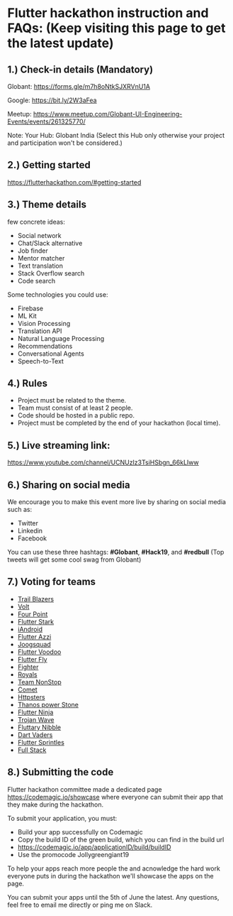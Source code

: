 # Flutter hackathon instruction and FAQs: (Keep visiting this page to get the latest update)

1.) Check-in details (Mandatory)
-
Globant: https://forms.gle/m7h8oNtkSJXRVnU1A 

Google:  https://bit.ly/2W3aFea

Meetup:  https://www.meetup.com/Globant-UI-Engineering-Events/events/261325770/

Note: Your Hub: Globant India (Select this Hub only otherwise your project and participation won't be considered.)


2.) Getting started
-
https://flutterhackathon.com/#getting-started

3.) Theme details
-
few concrete ideas:

- Social network
- Chat/Slack alternative
- Job finder
- Mentor matcher
- Text translation
- Stack Overflow search
- Code search

Some technologies you could use:

- Firebase
- ML Kit
- Vision Processing
- Translation API
- Natural Language Processing
- Recommendations
- Conversational Agents
- Speech-to-Text


4.) Rules
-
- Project must be related to the theme.
- Team must consist of at least 2 people.
- Code should be hosted in a public repo.
- Project must be completed by the end of your hackathon (local time).

5.) Live streaming link:
-
https://www.youtube.com/channel/UCNUzIz3TsiHSbgn_66kLIww

6.) Sharing on social media
-
We encourage you to make this event more live by sharing on social media such as:
- Twitter
- Linkedin
- Facebook

You can use these three hashtags:
**#Globant**, **#Hack19**, and **#redbull** (Top tweets will get some cool swag from Globant)

7.) Voting for teams
-
- [Trail Blazers](https://docs.google.com/forms/d/e/1FAIpQLSf1Ar8mmEjbQVpTCT3hhyv131dqdJ1gVLgHh1amb5-eCL9AWA/viewform?vc=0&c=0&w=1)
- [Volt](https://docs.google.com/forms/d/e/1FAIpQLSe-QcUK1WqLnZr7U24JUL0zuoh4jCmbodLURso-Tra9AGmZoA/viewform?vc=0&c=0&w=1)
- [Four Point](https://docs.google.com/forms/d/e/1FAIpQLScuvphALfS_muL0ScFWum9ZJ7vZVH-pE8d9oD28nJzVFw9CJg/viewform?vc=0&c=0&w=1)
- [Flutter Stark](https://docs.google.com/forms/d/e/1FAIpQLSctcn7dll4J0z8Vqf22MXzBblGewQWPMo7WVCvFE9chepuCVw/viewform?vc=0&c=0&w=1)
- [iAndroid](https://docs.google.com/forms/d/e/1FAIpQLScRO4_Rr-tl9XqpGHrxG2s7K8bvONL0aomEIJgHmsn6csBoQQ/viewform?vc=0&c=0&w=1)
- [Flutter Azzi](https://docs.google.com/forms/d/e/1FAIpQLSeXlPprbl_fdD_RqLLEMCCsuQVUqeWJZvdjSjgjUQrQPNXeGQ/viewform?vc=0&c=0&w=1)
- [Joogsquad](https://docs.google.com/forms/d/e/1FAIpQLSdZd7sFf_ds2m1MLIdUH5cdm9f2GRWIvsArokeMPhID6EhLYQ/viewform?vc=0&c=0&w=1)
- [Flutter Voodoo](https://docs.google.com/forms/d/e/1FAIpQLSepkL8rHKep2vnuOmH1FigWUxCphjvy1QenFQrVVHZf4EVrBg/viewform?vc=0&c=0&w=1)
- [Flutter Fly](https://docs.google.com/forms/d/e/1FAIpQLSfHSJNIvTNZCksQjL95d8hNsu20RzDoH8hCVvW9aUT-_eAE2A/viewform?vc=0&c=0&w=1)
- [Fighter](https://docs.google.com/forms/d/e/1FAIpQLSdSQs80vEqI_F7tzP4A5rn5bfQAQrGWyB2BWoZYuC6_wu4twg/viewform?vc=0&c=0&w=1)
- [Royals](https://docs.google.com/forms/d/e/1FAIpQLSeQXPr08yNetkOB8tYjhly7nCCa5g_6MC6o_Dd4KPVfm9yuPQ/viewform?vc=0&c=0&w=1)
- [Team NonStop](https://docs.google.com/forms/d/e/1FAIpQLScRrR0-SzhtctnaE5Y1ytyVmu2tHYAHzEfiT5HodnKEyJclFA/viewform?vc=0&c=0&w=1)
- [Comet](https://docs.google.com/forms/d/e/1FAIpQLSfkucl84u5JYAet_62DuRQvGKyHJzgQ-jTWR1RV7xQDW_ZlFw/viewform?vc=0&c=0&w=1)
- [Httpsters](https://docs.google.com/forms/d/e/1FAIpQLScgVJu1_J3MTuAaFTgIaIv2TH-01z60sMgrYrNUQPfYnZFsew/viewform?vc=0&c=0&w=1)
- [Thanos power Stone](https://docs.google.com/forms/d/e/1FAIpQLSfc8vwys4Esoa4jmri-5V2elQmyirU5dW46zqMwVjYWpvZtMQ/viewform?vc=0&c=0&w=1)
- [Flutter Ninja](https://docs.google.com/forms/d/e/1FAIpQLSdcETssgTNEHxgW6NY5OU-vKC2TNFx0i8YQ0qM7I25yU5BFgQ/viewform?vc=0&c=0&w=1)
- [Trojan Wave](https://docs.google.com/forms/d/e/1FAIpQLSeuyi73HHc9tVVuU_-pHCdUx3cVuaWJ8_u42rsj0PV6GxvX0g/viewform?vc=0&c=0&w=1)
- [Fluttary Nibble](https://docs.google.com/forms/d/e/1FAIpQLSfd6eHFzAo7ycWHbgnA_lDVi73h8Fm5JRZ-fwNhruqxWmMbcA/viewform?vc=0&c=0&w=1)
- [Dart Vaders](https://docs.google.com/forms/d/e/1FAIpQLSeU0CmwOmS6HEHj0vj3-11jNgVkEs_b2ILrbpm-LlfQK5dlFg/viewform?vc=0&c=0&w=1)
- [Flutter Sprintles](https://docs.google.com/forms/d/e/1FAIpQLSe4F6R4S1NMrwM9GpEKYqfsxDcX9F8S8hdD8ykJsHECTThV5w/viewform?vc=0&c=0&w=1)
- [Full Stack](https://docs.google.com/forms/d/e/1FAIpQLSfQpS15zO_WxGxsE53eFXgE5gDmySSaU_XbVGhNhtSPtzCKBg/viewform?vc=0&c=0&w=1)

8.) Submitting the code
-
Flutter hackathon committee made a dedicated page https://codemagic.io/showcase where everyone can submit their app that they make during the hackathon.

To submit your application, you must:

- Build your app successfully on Codemagic
- Copy the build ID of the green build, which you can find in the build url
- https://codemagic.io/app/applicationID/build/buildID
- Use the promocode Jollygreengiant19

To help your apps reach more people the and acnowledge the hard work everyone puts in during the hackathon we'll showcase the apps on the page.

You can submit your apps until the 5th of June the latest. Any questions, feel free to email me directly or ping me on Slack.

